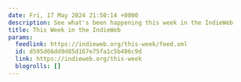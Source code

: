 ```yaml
---
date: Fri, 17 May 2024 21:50:14 +0000
description: See what's been happening this week in the IndieWeb
title: This Week in the IndieWeb
params:
  feedlink: https://indieweb.org/this-week/feed.xml
  id: d595d66dd9d85d167e75fa1c5b406c9d
  link: https://indieweb.org/this-week
  blogrolls: []
---
```

